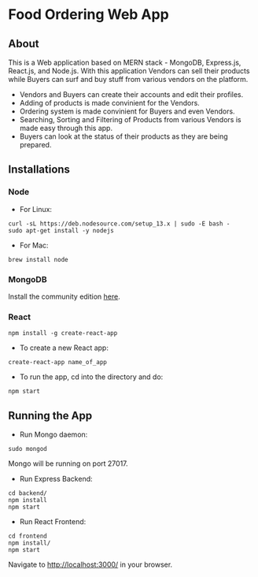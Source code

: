 # Food Ordering Web App

## About

This is a Web application based on MERN stack - MongoDB, Express.js, React.js, and Node.js.
With this application Vendors can sell their products while Buyers can surf and buy stuff from various vendors on the platform.

- Vendors and Buyers can create their accounts and edit their profiles.
- Adding of products is made convinient for the Vendors.
- Ordering system is made convinient for Buyers and even Vendors.
- Searching, Sorting and Filtering of Products from various Vendors is made easy through this app.
- Buyers can look at the status of their products as they are being prepared.

## Installations

### Node

* For Linux:
```
curl -sL https://deb.nodesource.com/setup_13.x | sudo -E bash -
sudo apt-get install -y nodejs
```

* For Mac:
```
brew install node
```

### MongoDB

Install the community edition [here](https://docs.mongodb.com/manual/installation/#mongodb-community-edition-installation-tutorials).


### React

```
npm install -g create-react-app
```

* To create a new React app:
```
create-react-app name_of_app
```

* To run the app, cd into the directory and do:
```
npm start
```

## Running the App

* Run Mongo daemon:
```
sudo mongod
```
Mongo will be running on port 27017.


* Run Express Backend:
```
cd backend/
npm install
npm start
```

* Run React Frontend:
```
cd frontend
npm install/
npm start
```

Navigate to [http://localhost:3000/](http://localhost:3000/) in your browser.

